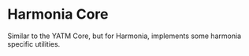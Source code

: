 # Harmonia Core

Similar to the YATM Core, but for Harmonia, implements some harmonia specific utilities.
